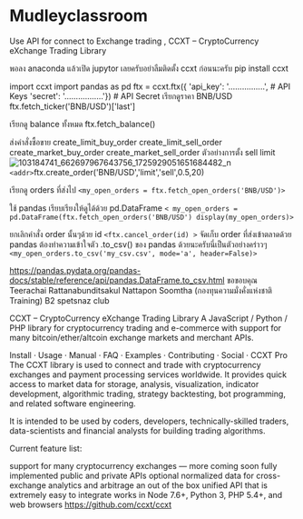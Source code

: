 # Mudleyclassroom
Use API for connect to Exchange trading , CCXT – CryptoCurrency eXchange Trading Library


พอลง anaconda แล้วเปิด jupytor เลยครับอย่าลืมติดตั้ง ccxt ก่อนนะครับ
pip install ccxt

import ccxt
import pandas as pd
ftx = ccxt.ftx({
 'api_key': '................', # API Keys
 'secret': '.................'}) # API Secret
เรียกดูราคา BNB/USD
ftx.fetch_ticker('BNB/USD')['last']

เรียกดู balance ทั้งหมด
ftx.fetch_balance()

ส่งคำสั่งซื้อขาย
create_limit_buy_order
create_limit_sell_order
create_market_buy_order
create_market_sell_order
ตัวอย่างการตั้ง sell limit
![103184741_662697967643756_1725929051651684482_n](https://user-images.githubusercontent.com/61573397/121045774-09720080-c7e0-11eb-9fd9-96324d79edbc.png)
`<addr>`ftx.create_order('BNB/USD','limit','sell',0.5,20) 

เรียกดู orders ที่ส่งไป
`<my_open_orders = ftx.fetch_open_orders('BNB/USD')>`

ใช้ pandas เรียบเรียงให้ดูได้ด้วย pd.DataFrame
`< my_open_orders = pd.DataFrame(ftx.fetch_open_orders('BNB/USD')
display(my_open_orders)>`

ยกเลิกคำสั่ง order นั้นๆด้วย id
`<ftx.cancel_order(id) >`
จัดเก็บ order ที่ส่งเข้าตลาดด้วย pandas 
ต้องทำความเข้าใจตัว .to_csv() ของ pandas ด้วยนะครับนี่เป็นตัวอย่างคร่าวๆ
`<my_open_orders.to_csv('my_csv.csv', mode='a', header=False)>`

https://pandas.pydata.org/pandas-docs/stable/reference/api/pandas.DataFrame.to_csv.html
ขอขอบคุณ
Teerachai Rattanabunditsakul
Nattapon Soomtha (กองทุนความมั่งคั่งแห่งชาติ Training)
B2 spetsnaz club












CCXT – CryptoCurrency eXchange Trading Library
A JavaScript / Python / PHP library for cryptocurrency trading and e-commerce with support for many bitcoin/ether/altcoin exchange markets and merchant APIs.

Install · Usage · Manual · FAQ · Examples · Contributing · Social · CCXT Pro
The CCXT library is used to connect and trade with cryptocurrency exchanges and payment processing services worldwide. It provides quick access to market data for storage, analysis, visualization, indicator development, algorithmic trading, strategy backtesting, bot programming, and related software engineering.

It is intended to be used by coders, developers, technically-skilled traders, data-scientists and financial analysts for building trading algorithms.

Current feature list:

support for many cryptocurrency exchanges — more coming soon
fully implemented public and private APIs
optional normalized data for cross-exchange analytics and arbitrage
an out of the box unified API that is extremely easy to integrate
works in Node 7.6+, Python 3, PHP 5.4+, and web browsers
https://github.com/ccxt/ccxt
